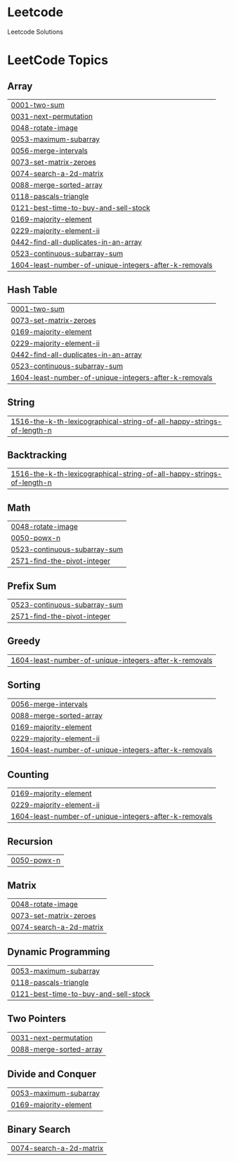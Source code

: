 # Leetcode
Leetcode Solutions 

<!---LeetCode Topics Start-->
# LeetCode Topics
## Array
|  |
| ------- |
| [0001-two-sum](https://github.com/Sanjay007008/Leetcode/tree/master/0001-two-sum) |
| [0031-next-permutation](https://github.com/Sanjay007008/Leetcode/tree/master/0031-next-permutation) |
| [0048-rotate-image](https://github.com/Sanjay007008/Leetcode/tree/master/0048-rotate-image) |
| [0053-maximum-subarray](https://github.com/Sanjay007008/Leetcode/tree/master/0053-maximum-subarray) |
| [0056-merge-intervals](https://github.com/Sanjay007008/Leetcode/tree/master/0056-merge-intervals) |
| [0073-set-matrix-zeroes](https://github.com/Sanjay007008/Leetcode/tree/master/0073-set-matrix-zeroes) |
| [0074-search-a-2d-matrix](https://github.com/Sanjay007008/Leetcode/tree/master/0074-search-a-2d-matrix) |
| [0088-merge-sorted-array](https://github.com/Sanjay007008/Leetcode/tree/master/0088-merge-sorted-array) |
| [0118-pascals-triangle](https://github.com/Sanjay007008/Leetcode/tree/master/0118-pascals-triangle) |
| [0121-best-time-to-buy-and-sell-stock](https://github.com/Sanjay007008/Leetcode/tree/master/0121-best-time-to-buy-and-sell-stock) |
| [0169-majority-element](https://github.com/Sanjay007008/Leetcode/tree/master/0169-majority-element) |
| [0229-majority-element-ii](https://github.com/Sanjay007008/Leetcode/tree/master/0229-majority-element-ii) |
| [0442-find-all-duplicates-in-an-array](https://github.com/Sanjay007008/Leetcode/tree/master/0442-find-all-duplicates-in-an-array) |
| [0523-continuous-subarray-sum](https://github.com/Sanjay007008/Leetcode/tree/master/0523-continuous-subarray-sum) |
| [1604-least-number-of-unique-integers-after-k-removals](https://github.com/Sanjay007008/Leetcode/tree/master/1604-least-number-of-unique-integers-after-k-removals) |
## Hash Table
|  |
| ------- |
| [0001-two-sum](https://github.com/Sanjay007008/Leetcode/tree/master/0001-two-sum) |
| [0073-set-matrix-zeroes](https://github.com/Sanjay007008/Leetcode/tree/master/0073-set-matrix-zeroes) |
| [0169-majority-element](https://github.com/Sanjay007008/Leetcode/tree/master/0169-majority-element) |
| [0229-majority-element-ii](https://github.com/Sanjay007008/Leetcode/tree/master/0229-majority-element-ii) |
| [0442-find-all-duplicates-in-an-array](https://github.com/Sanjay007008/Leetcode/tree/master/0442-find-all-duplicates-in-an-array) |
| [0523-continuous-subarray-sum](https://github.com/Sanjay007008/Leetcode/tree/master/0523-continuous-subarray-sum) |
| [1604-least-number-of-unique-integers-after-k-removals](https://github.com/Sanjay007008/Leetcode/tree/master/1604-least-number-of-unique-integers-after-k-removals) |
## String
|  |
| ------- |
| [1516-the-k-th-lexicographical-string-of-all-happy-strings-of-length-n](https://github.com/Sanjay007008/Leetcode/tree/master/1516-the-k-th-lexicographical-string-of-all-happy-strings-of-length-n) |
## Backtracking
|  |
| ------- |
| [1516-the-k-th-lexicographical-string-of-all-happy-strings-of-length-n](https://github.com/Sanjay007008/Leetcode/tree/master/1516-the-k-th-lexicographical-string-of-all-happy-strings-of-length-n) |
## Math
|  |
| ------- |
| [0048-rotate-image](https://github.com/Sanjay007008/Leetcode/tree/master/0048-rotate-image) |
| [0050-powx-n](https://github.com/Sanjay007008/Leetcode/tree/master/0050-powx-n) |
| [0523-continuous-subarray-sum](https://github.com/Sanjay007008/Leetcode/tree/master/0523-continuous-subarray-sum) |
| [2571-find-the-pivot-integer](https://github.com/Sanjay007008/Leetcode/tree/master/2571-find-the-pivot-integer) |
## Prefix Sum
|  |
| ------- |
| [0523-continuous-subarray-sum](https://github.com/Sanjay007008/Leetcode/tree/master/0523-continuous-subarray-sum) |
| [2571-find-the-pivot-integer](https://github.com/Sanjay007008/Leetcode/tree/master/2571-find-the-pivot-integer) |
## Greedy
|  |
| ------- |
| [1604-least-number-of-unique-integers-after-k-removals](https://github.com/Sanjay007008/Leetcode/tree/master/1604-least-number-of-unique-integers-after-k-removals) |
## Sorting
|  |
| ------- |
| [0056-merge-intervals](https://github.com/Sanjay007008/Leetcode/tree/master/0056-merge-intervals) |
| [0088-merge-sorted-array](https://github.com/Sanjay007008/Leetcode/tree/master/0088-merge-sorted-array) |
| [0169-majority-element](https://github.com/Sanjay007008/Leetcode/tree/master/0169-majority-element) |
| [0229-majority-element-ii](https://github.com/Sanjay007008/Leetcode/tree/master/0229-majority-element-ii) |
| [1604-least-number-of-unique-integers-after-k-removals](https://github.com/Sanjay007008/Leetcode/tree/master/1604-least-number-of-unique-integers-after-k-removals) |
## Counting
|  |
| ------- |
| [0169-majority-element](https://github.com/Sanjay007008/Leetcode/tree/master/0169-majority-element) |
| [0229-majority-element-ii](https://github.com/Sanjay007008/Leetcode/tree/master/0229-majority-element-ii) |
| [1604-least-number-of-unique-integers-after-k-removals](https://github.com/Sanjay007008/Leetcode/tree/master/1604-least-number-of-unique-integers-after-k-removals) |
## Recursion
|  |
| ------- |
| [0050-powx-n](https://github.com/Sanjay007008/Leetcode/tree/master/0050-powx-n) |
## Matrix
|  |
| ------- |
| [0048-rotate-image](https://github.com/Sanjay007008/Leetcode/tree/master/0048-rotate-image) |
| [0073-set-matrix-zeroes](https://github.com/Sanjay007008/Leetcode/tree/master/0073-set-matrix-zeroes) |
| [0074-search-a-2d-matrix](https://github.com/Sanjay007008/Leetcode/tree/master/0074-search-a-2d-matrix) |
## Dynamic Programming
|  |
| ------- |
| [0053-maximum-subarray](https://github.com/Sanjay007008/Leetcode/tree/master/0053-maximum-subarray) |
| [0118-pascals-triangle](https://github.com/Sanjay007008/Leetcode/tree/master/0118-pascals-triangle) |
| [0121-best-time-to-buy-and-sell-stock](https://github.com/Sanjay007008/Leetcode/tree/master/0121-best-time-to-buy-and-sell-stock) |
## Two Pointers
|  |
| ------- |
| [0031-next-permutation](https://github.com/Sanjay007008/Leetcode/tree/master/0031-next-permutation) |
| [0088-merge-sorted-array](https://github.com/Sanjay007008/Leetcode/tree/master/0088-merge-sorted-array) |
## Divide and Conquer
|  |
| ------- |
| [0053-maximum-subarray](https://github.com/Sanjay007008/Leetcode/tree/master/0053-maximum-subarray) |
| [0169-majority-element](https://github.com/Sanjay007008/Leetcode/tree/master/0169-majority-element) |
## Binary Search
|  |
| ------- |
| [0074-search-a-2d-matrix](https://github.com/Sanjay007008/Leetcode/tree/master/0074-search-a-2d-matrix) |
<!---LeetCode Topics End-->